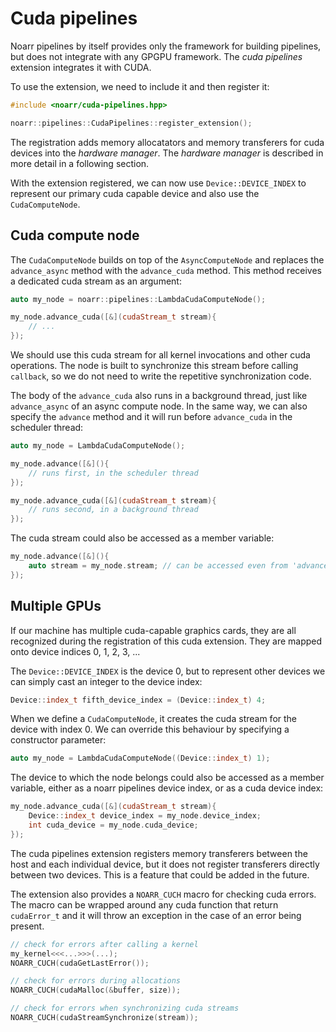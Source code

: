 # Cuda pipelines

Noarr pipelines by itself provides only the framework for building pipelines, but does not integrate with any GPGPU framework. The *cuda pipelines* extension integrates it with CUDA.

To use the extension, we need to include it and then register it:

```cpp
#include <noarr/cuda-pipelines.hpp>

noarr::pipelines::CudaPipelines::register_extension();
```

The registration adds memory allocatators and memory transferers for cuda devices into the *hardware manager*. The *hardware manager* is described in more detail in a following section.

With the extension registered, we can now use `Device::DEVICE_INDEX` to represent our primary cuda capable device and also use the `CudaComputeNode`.


## Cuda compute node

The `CudaComputeNode` builds on top of the `AsyncComputeNode` and replaces the `advance_async` method with the `advance_cuda` method. This method receives a dedicated cuda stream as an argument:

```cpp
auto my_node = noarr::pipelines::LambdaCudaComputeNode();

my_node.advance_cuda([&](cudaStream_t stream){
    // ...
});
```

We should use this cuda stream for all kernel invocations and other cuda operations. The node is built to synchronize this stream before calling `callback`, so we do not need to write the repetitive synchronization code.

The body of the `advance_cuda` also runs in a background thread, just like `advance_async` of an async compute node. In the same way, we can also specify the `advance` method and it will run before `advance_cuda` in the scheduler thread:

```cpp
auto my_node = LambdaCudaComputeNode();

my_node.advance([&](){
    // runs first, in the scheduler thread
});

my_node.advance_cuda([&](cudaStream_t stream){
    // runs second, in a background thread
});
```

The cuda stream could also be accessed as a member variable:

```cpp
my_node.advance([&](){
    auto stream = my_node.stream; // can be accessed even from 'advance'
});
```


## Multiple GPUs

If our machine has multiple cuda-capable graphics cards, they are all recognized during the registration of this cuda extension. They are mapped onto device indices 0, 1, 2, 3, ...

The `Device::DEVICE_INDEX` is the device 0, but to represent other devices we can simply cast an integer to the device index:

```cpp
Device::index_t fifth_device_index = (Device::index_t) 4;
```

When we define a `CudaComputeNode`, it creates the cuda stream for the device with index 0. We can override this behaviour by specifying a constructor parameter:

```cpp
auto my_node = LambdaCudaComputeNode((Device::index_t) 1);
```

The device to which the node belongs could also be accessed as a member variable, either as a noarr pipelines device index, or as a cuda device index:

```cpp
my_node.advance_cuda([&](cudaStream_t stream){
    Device::index_t device_index = my_node.device_index;
    int cuda_device = my_node.cuda_device;
});
```

The cuda pipelines extension registers memory transferers between the host and each individual device, but it does not register transferers directly between two devices. This is a feature that could be added in the future.

The extension also provides a `NOARR_CUCH` macro for checking cuda errors. The macro can be wrapped around any cuda function that return `cudaError_t` and it will throw an exception in the case of an error being present.

```cpp
// check for errors after calling a kernel
my_kernel<<<...>>>(...);
NOARR_CUCH(cudaGetLastError());

// check for errors during allocations
NOARR_CUCH(cudaMalloc(&buffer, size));

// check for errors when synchronizing cuda streams
NOARR_CUCH(cudaStreamSynchronize(stream));
```
